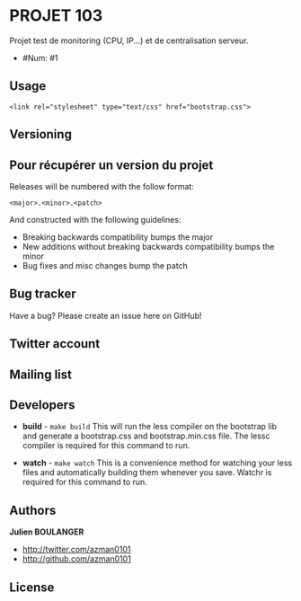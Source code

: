 PROJET 103
=================

Projet test de monitoring (CPU, IP...) et de centralisation serveur.

* \#Num: #1

Usage
-----




``` 
<link rel="stylesheet" type="text/css" href="bootstrap.css">
```



Versioning
----------

Pour récupérer un version du projet
-----------------------------------


Releases will be numbered with the follow format:

`<major>.<minor>.<patch>`

And constructed with the following guidelines:

* Breaking backwards compatibility bumps the major
* New additions without breaking backwards compatibility bumps the minor
* Bug fixes and misc changes bump the patch



Bug tracker
-----------

Have a bug? Please create an issue here on GitHub!


Twitter account
---------------

Mailing list
------------



Developers
----------


+ **build** - `make build`
This will run the less compiler on the bootstrap lib and generate a bootstrap.css and bootstrap.min.css file.
The lessc compiler is required for this command to run.

+ **watch** - `make watch`
This is a convenience method for watching your less files and automatically building them whenever you save.
Watchr is required for this command to run.


Authors
-------

**Julien BOULANGER**

+ http://twitter.com/azman0101
+ http://github.com/azman0101


License
---------------------

